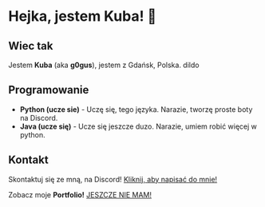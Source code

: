 # Hejka, jestem Kuba! 🙋

## Wiec tak
Jestem **Kuba** (aka **g0gus**), jestem z Gdańsk, Polska. dildo

## Programowanie
- **Python (ucze sie)** - Uczę się, tego języka. Narazie, tworzę proste boty na Discord.
- **Java (ucze się)** - Ucze się jeszcze duzo. Narazie, umiem robić więcej w python.

## Kontakt
Skontaktuj się ze mną, na Discord! [Kliknij, aby napisać do mnie!](https://discord.com/users/848452367518662656)

Zobacz moje **Portfolio!** [JESZCZE NIE MAM!](https://github.com/g0gus)
